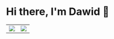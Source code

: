 # Hi there, I'm Dawid 👋

<!--
**nogiszd/nogiszd** is a ✨ _special_ ✨ repository because its `README.md` (this file) appears on your GitHub profile.

Here are some ideas to get you started:

- 🔭 I’m currently working on ...
- 🌱 I’m currently learning ...
- 👯 I’m looking to collaborate on ...
- 🤔 I’m looking for help with ...
- 💬 Ask me about ...
- 📫 How to reach me: ...
- 😄 Pronouns: ...
- ⚡ Fun fact: ...
-->

<table style="">
  <tr>
    <td style="text-align:center"><img src="https://github-readme-stats.vercel.app/api?username=nogiszd&count_private=true&include_all_commits=true&disable_animations=true&hide_border=true&show_icons=true"></td>
    <td style="text-align:center"><img src="https://github-readme-stats.vercel.app/api/top-langs/?username=nogiszd&layout=compact&hide_border=true"></td>
  </tr>
</table>

